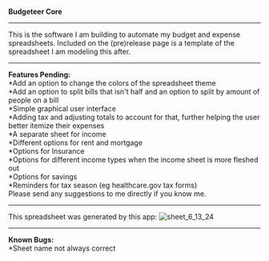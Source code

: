 **Budgeteer Core**
**********************************************************************
This is the software I am building to automate my budget and expense spreadsheets. Included on the (pre)release page is a template of the spreadsheet I am modeling this after.
**********************************************************************
**Features Pending:**<br />
*Add an option to change the colors of the spreadsheet theme <br />
*Add an option to split bills that isn't half and an option to split by amount of people on a bill <br />
*Simple graphical user interface<br />
*Adding tax and adjusting totals to account for that, further helping the user better itemize their expenses<br />
*A separate sheet for income<br />
*Different options for rent and mortgage<br />
*Options for Insurance<br />
*Options for different income types when the income sheet is more fleshed out<br />
*Options for savings<br />
*Reminders for tax season (eg healthcare.gov tax forms)<br />
Please send any suggestions to me directly if you know me.
**********************************************************************
This spreadsheet was generated by this app: 
![sheet_6_13_24](https://github.com/tpittman1011101/Budget/assets/45609608/39ef1d6d-307d-4965-a021-7b2f1c759bed)
**********************************************************************
**Known Bugs:** <br />
*Sheet name not always correct

